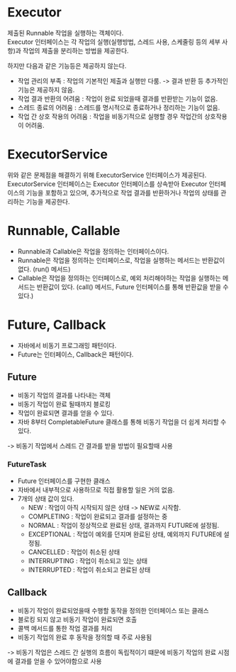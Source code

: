 # Executor
제출된 Runnable 작업을 실행하는 객체이다.  
Executor 인터페이스는 각 작업의 실행(실행방법, 스레드 사용, 스케줄링 등의 세부 사항)과 작업의 제출을 분리하는 방법을 제공한다.  

하지만 다음과 같은 기능등은 제공하지 않는다.
- 작업 관리의 부족 : 작업의 기본적인 제출과 실행만 다룸. -> 결과 반환 등 추가적인 기능은 제공하지 않음.
- 작업 결과 반환의 어려움 : 작업이 완료 되었을때 결과를 반환받는 기능이 없음.
- 스레드 종료의 어려움 : 스레드를 명시적으로 종료하거나 정리하는 기능이 없음.
- 작업 간 상호 작용의 어려움 : 작업을 비동기적으로 실행할 경우 작업간의 상호작용이 어려움.

# ExecutorService
위와 같은 문제점을 해결하기 위해 ExecutorService 인터페이스가 제공된다.  
ExecutorService 인터페이스는 Executor 인터페이스를 상속받아 Executor 인터페이스의 기능을 포함하고 있으며, 추가적으로 작업 결과를 반환하거나 작업의 상태를 관리하는 기능을 제공한다.

# Runnable, Callable
- Runnable과 Callable은 작업을 정의하는 인터페이스이다.  
- Runnable은 작업을 정의하는 인터페이스로, 작업을 실행하는 메서드는 반환값이 없다.  (run() 메서드)  
- Callable은 작업을 정의하는 인터페이스로,  예외 처리해야하는 작업을 실행하는 메서드는 반환값이 있다. (call() 메서드, Future 인터페이스를 통해 반환값을 받을 수 있다.)  

# Future, Callback
- 자바에서 비동기 프로그래밍 패턴이다.
- Future는 인터페이스, Callback은 패턴이다.

## Future
- 비동기 작업의 결과를 나타내는 객체
- 비동기 작업이 완료 될때까지 블로킹
- 작업이 완료되면 결과를 얻을 수 있다.
- 자바 8부터 CompletableFuture 클래스를 통해 비동기 작업을 더 쉽게 처리할 수 있다.

-> 비동기 작업에서 스레드 간 결과를 받을 방법이 필요할때 사용

### FutureTask
- Future 인터페이스를 구현한 클래스
- 자바에서 내부적으로 사용하므로 직접 활용할 일은 거의 없음.
- 7개의 상태 값이 있다.
  - NEW : 작업이 아직 시작되지 않은 상태 -> NEW로 시작함.
  - COMPLETING : 작업이 완료되고 결과를 설정하는 중
  - NORMAL : 작업이 정상적으로 완료된 상태, 결과까지 FUTURE에 설정됨.
  - EXCEPTIONAL : 작업이 예외를 던지며 완료된 상태, 예외까지 FUTURE에 설정됨.
  - CANCELLED : 작업이 취소된 상태
  - INTERRUPTING : 작업이 취소되고 있는 상태
  - INTERRUPTED : 작업이 취소되고 완료된 상태

## Callback
- 비동기 작업이 완료되었을때 수행할 동작을 정의한 인터페이스 또는 클래스
- 블로킹 되지 않고 비동기 작업이 완료되면 호출
- 콜백 메서드를 통한 작업 결과를 처리
- 비동기 작업의 완료 후 동작을 정의할 때 주로 사용됨

-> 비동기 작업은 스레드 간 실행의 흐름이 독립적이기 떄문에 비동기 작업의 완료 시점에 결과를 얻을 수 있어야함으로 사용